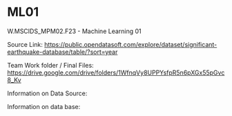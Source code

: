 # ML01
W.MSCIDS_MPM02.F23 - Machine Learning 01 

Source Link: https://public.opendatasoft.com/explore/dataset/significant-earthquake-database/table/?sort=year

Team Work folder / Final Files: https://drive.google.com/drive/folders/1WfnqVy8UPPYsfpR5n6pXGx55pGvc8_Kv

Information on Data Source:


Information on data base: 
